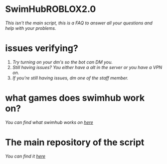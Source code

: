 # SwimHubROBLOX2.0
*This isn't the main script, this is a FAQ to answer all your questions and help with your problems.*

# issues verifying?
1. *Try turning on your dm's so the bot can DM you.*
2. *Still having issues? You either have a alt in the server or you have a VPN on.*
3. *If you're still having issues, dm one of the staff member.*

# what games does swimhub work on?
*You can find what swimhub works on [here](https://github.com/vikoverofc/SwimHubROBLOX2.0/blob/main/Games%20Supported.md)*

# The main repository of the script
*You can find it [here](https://github.com/SWIMHUBISWIMMING/-)*
